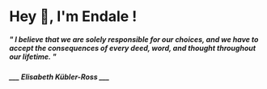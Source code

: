 <h1 title="head"> Hey 👋, I'm Endale !</h1>

**<h5><i>" I believe that we are solely responsible for our choices, and we have to accept the consequences of every deed, word, and thought throughout our lifetime. "</i></h5>**

*<b>___ Elisabeth Kübler-Ross ___</b>*
